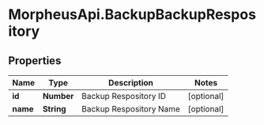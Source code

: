 # MorpheusApi.BackupBackupRespository

## Properties

Name | Type | Description | Notes
------------ | ------------- | ------------- | -------------
**id** | **Number** | Backup Respository ID | [optional] 
**name** | **String** | Backup Respository Name | [optional] 


